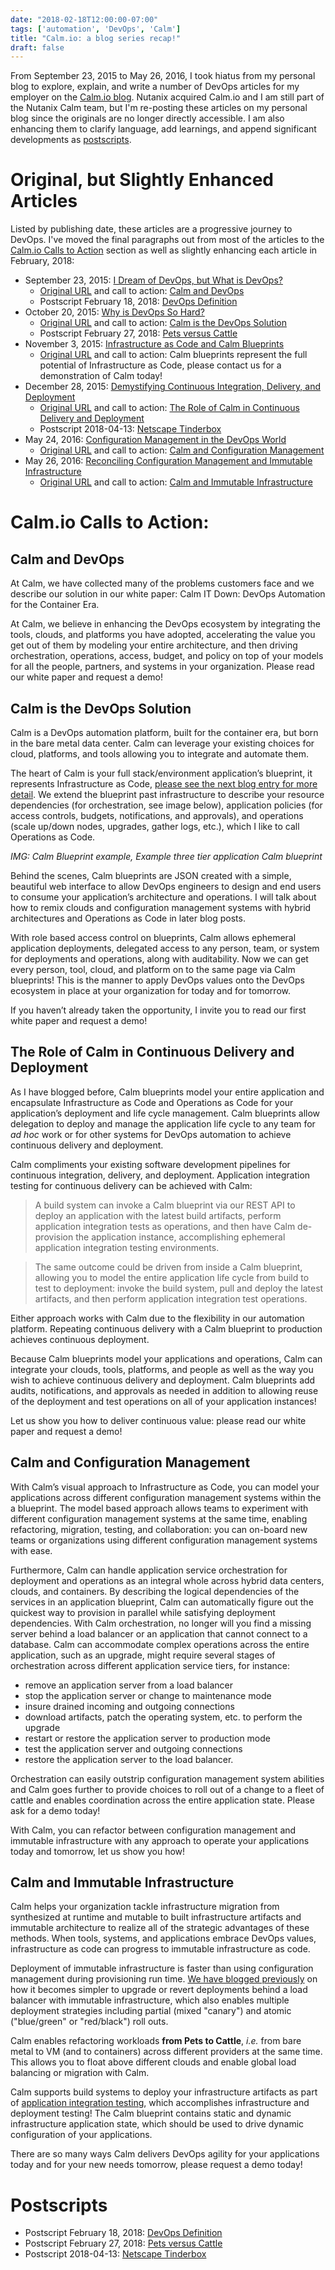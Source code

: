 ```yaml
---
date: "2018-02-18T12:00:00-07:00"
tags: ['automation', 'DevOps', 'Calm']
title: "Calm.io: a blog series recap!"
draft: false
---
```

From September 23, 2015 to May 26, 2016,
 I took hiatus from my personal blog to explore, explain, and write a number
 of DevOps articles for my employer on the
 [Calm.io blog](http://calm.io/author/mark). Nutanix acquired Calm.io and I
 am still part of the Nutanix Calm team, but I'm re-posting these articles on
 my personal blog since the originals are no longer directly accessible.
 I am also enhancing them to clarify language, add learnings,
 and append significant developments as [postscripts](#postscripts).
<!--more-->

# Original, but Slightly Enhanced Articles #

Listed by publishing date, these articles are a progressive journey to DevOps.
I've moved the final paragraphs out from most of the articles to the
 [Calm.io Calls to Action](#calm-io-calls-to-action) section as well as
slightly enhancing each article in February, 2018:

* September 23, 2015:
 [I Dream of DevOps, but What is DevOps?](/post/calm.io-recap/calm.io-i-dream-of-devops-but-what-is-devops/)
  * [Original URL](http://calm.io/2015/09/23/i-dream-of-devops-but-what-is-devops/)
  and call to action: [Calm and DevOps](#calm-and-devops)
  * Postscript February 18, 2018: [DevOps Definition](/post/calm.io-recap/calm.io-i-dream-of-devops-but-what-is-devops/#postscript-february-18-2018-devops-definition)
* October 20, 2015:
 [Why is DevOps So Hard?](/post/calm.io-recap/calm.io-why-is-devops-so-hard/)
  * [Original URL](http://calm.io/2015/10/20/why-is-devops-so-hard/)
  and call to action: [Calm is the DevOps Solution](#calm-is-the-devops-solution)
  * Postscript February 27, 2018: [Pets versus Cattle](/post/calm.io-recap/calm.io-why-is-devops-so-hard/#postscript-february-27-2018-pets-versus-cattle)
* November 3, 2015:
 [Infrastructure as Code and Calm Blueprints](/post/calm.io-recap/calm.io-infrastructure-as-code-and-calm-blueprints/)
  * [Original URL](http://calm.io/2015/11/03/infrastructure-as-code-and-calm-blueprints/)
   and call to action:
   Calm blueprints represent the full potential of Infrastructure as Code, please contact us for a demonstration of Calm today!
* December 28, 2015:
 [Demystifying Continuous Integration, Delivery, and Deployment](/post/calm.io-recap/calm.io-demystifying-continuous-integration-delivery-and-deployment/)
  * [Original URL](http://calm.io/2015/12/28/demystifying-continuous-integration-delivery-and-deployment/)
  and call to action:
  [The Role of Calm in Continuous Delivery and Deployment](#the-role-of-calm-in-continuous-delivery-and-deployment)
  * Postscript 2018-04-13: [Netscape Tinderbox](/post/calm.io-recap/calm.io-demystifying-continuous-integration-delivery-and-deployment/#postscript-2018-04-13-netscape-tinderbox)
* May 24, 2016:
 [Configuration Management in the DevOps World](/post/calm.io-recap/calm.io-configuration-management-in-the-devops-world/)
  * [Original URL](http://calm.io/2016/05/24/configuration-management-in-the-devops-world/)
  and call to action: [Calm and Configuration Management](#calm-and-configuration-management)
* May 26, 2016:
 [Reconciling Configuration Management and Immutable Infrastructure](/post/calm.io-recap/calm.io-reconciling_configuration_management_and_immutable_infrastructure)
  * [Original URL](http://calm.io/2016/05/26/reconciling-configuration-management-and-immutable-infrastructure/)
  and call to action: [Calm and Immutable Infrastructure](#calm-and-immutable-infrastructure)

# Calm.io Calls to Action: #

## Calm and DevOps ##

At Calm, we have collected many of the problems customers face and we describe our solution in our white paper: Calm IT Down: DevOps Automation for the Container Era.

At Calm, we believe in enhancing the DevOps ecosystem by integrating the tools, clouds, and platforms you have adopted, accelerating the value you get out of them by modeling your entire architecture, and then driving orchestration, operations, access, budget, and policy on top of your models for all the people, partners, and systems in your organization. Please read our white paper and request a demo!

## Calm is the DevOps Solution ##

Calm is a DevOps automation platform, built for the container era, but born in the bare metal data center. Calm can leverage your existing choices for cloud, platforms, and tools allowing you to integrate and automate them.

The heart of Calm is your full stack/environment application’s blueprint,
 it represents Infrastructure as Code, [please see the next blog entry
 for more detail](/post/calm.io-recap/calm.io-infrastructure-as-code-and-calm-blueprints/).
 We extend the blueprint past infrastructure to describe your resource
 dependencies (for orchestration, see image below), application policies
 (for access controls, budgets, notifications, and approvals),
 and operations (scale up/down nodes, upgrades, gather logs, etc.),
 which I like to call Operations as Code.

*IMG: Calm Blueprint example, Example three tier application Calm blueprint*

Behind the scenes, Calm blueprints are JSON created with a simple, beautiful web interface to allow DevOps engineers to design and end users to consume your application’s architecture and operations. I will talk about how to remix clouds and configuration management systems with hybrid architectures and Operations as Code in later blog posts.

With role based access control on blueprints, Calm allows ephemeral application deployments, delegated access to any person, team, or system for deployments and operations, along with auditability. Now we can get every person, tool, cloud, and platform on to the same page via Calm blueprints! This is the manner to apply DevOps values onto the DevOps ecosystem in place at your organization for today and for tomorrow.

If you haven’t already taken the opportunity, I invite you to read our first white paper and request a demo!

## The Role of Calm in Continuous Delivery and Deployment ##

As I have blogged before, Calm blueprints model your entire application and encapsulate Infrastructure as Code and Operations as Code for your application’s deployment and life cycle management. Calm blueprints allow delegation to deploy and manage the application life cycle to any team for *ad hoc* work or for other systems for DevOps automation to achieve continuous delivery and deployment.

Calm compliments your existing software development pipelines for continuous integration, delivery, and deployment. Application integration testing for continuous delivery can be achieved with Calm:

> A build system can invoke a Calm blueprint via our REST API to deploy an application with the latest build artifacts, perform application integration tests as operations, and then have Calm de-provision the application instance,
accomplishing ephemeral application integration testing environments.

> The same outcome could be driven from inside a Calm blueprint, allowing you to model the entire application life cycle from build to test to deployment: invoke the build system, pull and deploy the latest artifacts, and then perform application integration test operations.

Either approach works with Calm due to the flexibility in our automation platform. Repeating continuous delivery with a Calm blueprint to production achieves continuous deployment.

Because Calm blueprints model your applications and operations, Calm can integrate your clouds, tools, platforms, and people as well as the way you wish to achieve continuous delivery and deployment. Calm blueprints add audits, notifications, and approvals as needed in addition to allowing reuse of the deployment and test operations on all of your application instances!

Let us show you how to deliver continuous value: please read our white paper and request a demo!

## Calm and Configuration Management ##

With Calm’s visual approach to Infrastructure as Code, you can model your applications across different configuration management systems within the a blueprint. The model based approach allows teams to experiment with different configuration management systems at the same time, enabling refactoring, migration, testing, and collaboration: you can on-board new teams or organizations using different configuration management systems with ease.

Furthermore, Calm can handle application service orchestration for deployment and operations as an integral whole across hybrid data centers, clouds, and containers. By describing the logical dependencies of the services in an application blueprint, Calm can automatically figure out the quickest way to provision in parallel while satisfying deployment dependencies. With Calm orchestration, no longer will you find a missing server behind a load balancer or an application that cannot connect to a database. Calm can accommodate complex operations across the entire application, such as an upgrade, might require several stages of orchestration across different application service tiers, for instance:

* remove an application server from a load balancer
* stop the application server or change to maintenance mode
* insure drained incoming and outgoing connections
* download artifacts, patch the operating system, etc. to perform the upgrade
* restart or restore the application server to production mode
* test the application server and outgoing connections
* restore the application server to the load balancer.

Orchestration can easily outstrip configuration management system abilities and Calm goes further to provide choices to roll out of a change to a fleet of cattle and enables coordination across the entire application state. Please ask for a demo today!

With Calm, you can refactor between configuration management
and immutable infrastructure with any approach to operate your applications
today and tomorrow, let us show you how!

## Calm and Immutable Infrastructure ##

Calm helps your organization tackle infrastructure migration from synthesized
 at runtime and mutable to built infrastructure artifacts and immutable
 architecture to realize all of the strategic
 advantages of these methods. When tools, systems, and applications embrace
 DevOps values, infrastructure as code can progress to immutable
 infrastructure as code.

Deployment of immutable infrastructure is faster than using configuration
 management during provisioning run time.
 [We have blogged previously](http://www.calm.io/2016/06/09/building-a-cicd-pipeline-with-docker-and-calm-part-2/)
 on how it becomes simpler to upgrade or revert deployments behind a
 load balancer with immutable infrastructure, which also enables multiple
 deployment strategies including partial (mixed "canary")
 and atomic ("blue/green" or "red/black") roll outs.

Calm enables refactoring workloads __from Pets to Cattle__,
 *i.e.* from bare metal to VM (and to containers) across different providers
 at the same time. This allows you to float above different clouds
 and enable global load balancing or migration with Calm.

Calm supports build systems to deploy your infrastructure artifacts as part of
 [application integration testing](/post/calm.io-recap/calm.io-demystifying-continuous-integration-delivery-and-deployment/),
 which accomplishes infrastructure and deployment testing!
 The Calm blueprint contains static and dynamic
 infrastructure application state, which should be used to drive dynamic
 configuration of your applications.

There are so many ways Calm delivers DevOps agility for your applications
 today and for your new needs tomorrow, please request a demo today!

# Postscripts #

  * Postscript February 18, 2018: [DevOps Definition](/post/calm.io-recap/calm.io-i-dream-of-devops-but-what-is-devops/#postscript-february-18-2018-devops-definition)
  * Postscript February 27, 2018: [Pets versus Cattle](/post/calm.io-recap/calm.io-why-is-devops-so-hard/#postscript-february-27-2018-pets-versus-cattle)
  * Postscript 2018-04-13: [Netscape Tinderbox](/post/calm.io-recap/calm.io-demystifying-continuous-integration-delivery-and-deployment/#postscript-2018-04-13-netscape-tinderbox)
